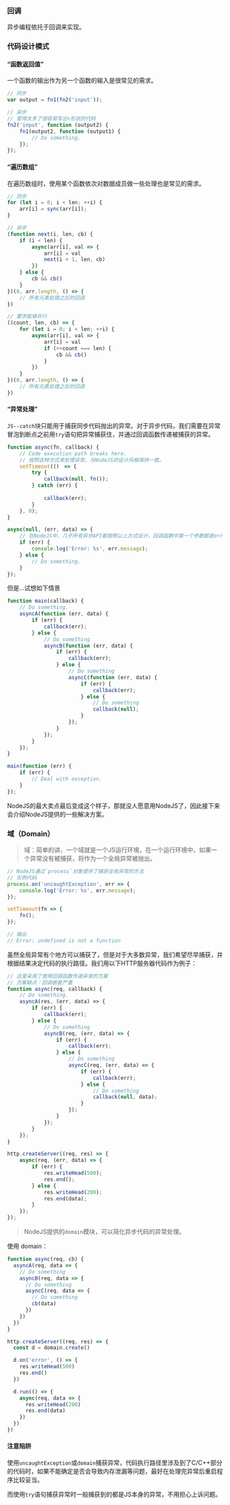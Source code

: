 ### 回调

异步编程依托于回调来实现。



### 代码设计模式



#### “函数返回值”

一个函数的输出作为另一个函数的输入是很常见的需求。

```js
// 同步
var output = fn1(fn2('input'));

// 异步
// 套得太多了很容易写出>形状的代码
fn2('input', function (output2) {
    fn1(output2, function (output1) {
        // Do something.
    });
});
```



#### “遍历数组”

在遍历数组时，使用某个函数依次对数据成员做一些处理也是常见的需求。

```js
// 同步
for (let i = 0; i < len; ++i) {
    arr[i] = sync(arr[i]);
}

// 异步
(function next(i, len, cb) {
	if (i < len) {
		async(arr[i], val => {
			arr[i] = val
			next(i + 1, len, cb)
		})
	} else {
		cb && cb()
	}
})(0, arr.length, () => {
	// 所有元素处理之后的回调
})

// 要求能够并行
((count, len, cb) => {
    for (let i = 0; i < len; ++i) {
        async(arr[i], val => {
            arr[i] = val
            if (++count === len) {
                cb && cb()
            }
        })
    }
})(0, arr.length, () => {
    // 所有元素处理之后的回调
})
```



#### “异常处理”

`JS--catch`块只能用于捕获同步代码抛出的异常。对于异步代码，我们需要在异常冒泡到断点之前用`try`语句把异常捕获住，并通过回调函数传递被捕获的异常。

```js
function async(fn, callback) {
    // Code execution path breaks here.
    // 按照这种方式来处理异常，与NodeJS的设计风格保持一致。
    setTimeout(()　=> {
        try {
            callback(null, fn());
        } catch (err) {
            
            callback(err);
        }
    }, 0);
}

async(null, (err, data) => {
    // 在NodeJS中，几乎所有异步API都按照以上方式设计，回调函数中第一个参数都是err
    if (err) {
        console.log('Error: %s', err.message);
    } else {
        // Do something.
    }
});

```

但是...试想如下情景

```js
function main(callback) {
    // Do something.
    asyncA(function (err, data) {
        if (err) {
            callback(err);
        } else {
            // Do something
            asyncB(function (err, data) {
                if (err) {
                    callback(err);
                } else {
                    // Do something
                    asyncC(function (err, data) {
                        if (err) {
                            callback(err);
                        } else {
                            // Do something
                            callback(null);
                        }
                    });
                }
            });
        }
    });
}

main(function (err) {
    if (err) {
        // Deal with exception.
    }
});
```

NodeJS的最大卖点最后变成这个样子，那就没人愿意用NodeJS了，因此接下来会介绍NodeJS提供的一些解决方案。



### 域（Domain）

> 域：简单的讲，一个域就是一个JS运行环境，在一个运行环境中，如果一个异常没有被捕获，将作为一个全局异常被抛出。



```js
// NodeJS通过`process`对象提供了捕获全局异常的方法
// 实例代码
process.on('uncaughtException', err => {
    console.log('Error: %s', err.message);
});

setTimeout(fn => {
    fn();
});

// 输出
// Error: undefined is not a function
```



虽然全局异常有个地方可以捕获了，但是对于大多数异常，我们希望尽早捕获，并根据结果决定代码的执行路径。我们用以下HTTP服务器代码作为例子：

```js
// 这里采用了使用回调函数传递异常的方案
// 方案缺点：回调嵌套严重
function async(req, callback) {
    // Do something.
    asyncA(res, (err, data) => {
        if (err) {
            callback(err);
        } else {
            // Do something
            asyncB(req, (err, data) => {
                if (err) {
                    callback(err);
                } else {
                    // Do something
                    asyncC(req, (err, data) => {
                        if (err) {
                            callback(err);
                        } else {
                            // Do something
                            callback(null, data);
                        }
                    });
                }
            });
        }
    });
}

http.createServer((req, res) => {
    async(req, (err, data) => {
        if (err) {
            res.writeHead(500);
            res.end();
        } else {
            res.writeHead(200);
            res.end(data);
        }
    });
});
```



> NodeJS提供的`domain`模块，可以简化异步代码的异常处理。

使用 domain：

```js
function async(req, cb) {
  asyncA(req, data => {
    // Do something
    asyncB(req, data => {
      // Do something
      asyncC(req, data => {
        // Do something
        cb(data)
      })
    })
  })
}

http.createServer((req, res) => {
  const d = domain.create()

  d.on('error', () => {
    res.writeHead(500)
    res.end()
  })

  d.run(() => {
    async(req, data => {
      res.writeHead(200)
      res.end(data)
    })
  })
})
```



#### 注意陷阱

使用`uncaughtException`或`domain`捕获异常，代码执行路径里涉及到了C/C++部分的代码时，如果不能确定是否会导致内存泄漏等问题，最好在处理完异常后重启程序比较妥当。

而使用`try`语句捕获异常时一般捕获到的都是JS本身的异常，不用担心上诉问题。
